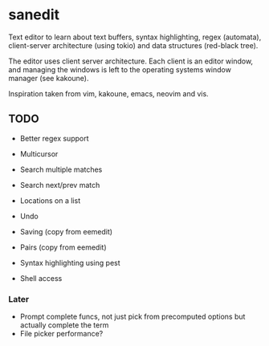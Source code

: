 # sanedit

Text editor to learn about text buffers, syntax highlighting, regex (automata),
client-server architecture (using tokio) and data structures (red-black tree).

The editor uses client server architecture. Each client is an editor window, and
managing the windows is left to the operating systems window manager (see
kakoune).

Inspiration taken from vim, kakoune, emacs, neovim and vis.

## TODO

* Better regex support
* Multicursor
* Search multiple matches
* Search next/prev match
* Locations on a list
* Undo
* Saving (copy from eemedit)
* Pairs (copy from eemedit)
* Syntax highlighting using pest

* Shell access

### Later

* Prompt complete funcs, not just pick from precomputed options but actually
  complete the term
* File picker performance?
